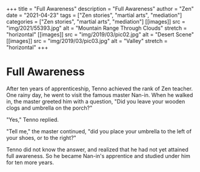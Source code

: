 +++
title = "Full Awareness"
description = "Full Awareness"
author = "Zen"
date = "2021-04-23"
tags = ["Zen stories", "martial arts", "mediation"]
categories = ["Zen stories", "martial arts", "mediation"]
[[images]]
  src = "img/2021/55393.jpg"
  alt = "Mountain Range Through Clouds"
  stretch = "horizontal"
[[images]]
  src = "img/2019/03/pic02.jpg"
  alt = "Desert Scene"
[[images]]
  src = "img/2019/03/pic03.jpg"
  alt = "Valley"
  stretch = "horizontal"
+++


# Full Awareness

After ten years of apprenticeship, Tenno achieved the rank of Zen teacher. One rainy day, he went to visit the famous master Nan-in. When he walked in, the master greeted him with a question, "Did you leave your wooden clogs and umbrella on the porch?"

"Yes," Tenno replied.

"Tell me," the master continued, "did you place your umbrella to the left of your shoes, or to the right?"

Tenno did not know the answer, and realized that he had not yet attained full awareness. So he became Nan-in's apprentice and studied under him for ten more years.
